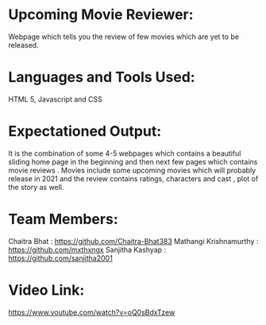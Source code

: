 # Upcoming Movie Reviewer:
Webpage which tells you the review of few movies which are yet to be released.

# Languages and Tools Used:
HTML 5, Javascript and CSS

# Expectationed Output:
It is the combination of some 4-5 webpages which contains a beautiful sliding home page in the beginning and then next few pages which contains movie reviews . Movies include some upcoming movies which will probably release in 2021 and the review contains ratings, characters and cast , plot of the story as well.

# Team Members:
Chaitra Bhat : https://github.com/Chaitra-Bhat383
Mathangi Krishnamurthy : https://github.com/mxthxngx
Sanjitha Kashyap : https://github.com/sanjitha2001

# Video Link:
https://www.youtube.com/watch?v=oQ0sBdxTzew

